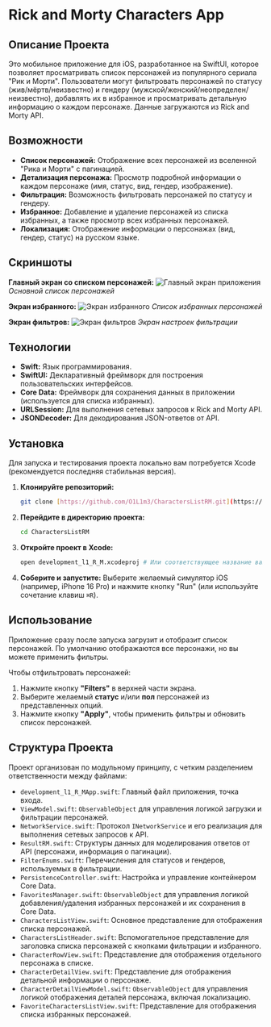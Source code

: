 # Rick and Morty Characters App

## Описание Проекта
Это мобильное приложение для iOS, разработанное на SwiftUI, которое позволяет просматривать список персонажей из популярного сериала "Рик и Морти". Пользователи могут фильтровать персонажей по статусу (жив/мёртв/неизвестно) и гендеру (мужской/женский/неопределен/неизвестно), добавлять их в избранное и просматривать детальную информацию о каждом персонаже. Данные загружаются из Rick and Morty API.

## Возможности
* **Список персонажей:** Отображение всех персонажей из вселенной "Рика и Морти" с пагинацией.
* **Детализация персонажа:** Просмотр подробной информации о каждом персонаже (имя, статус, вид, гендер, изображение).
* **Фильтрация:** Возможность фильтровать персонажей по статусу и гендеру.
* **Избранное:** Добавление и удаление персонажей из списка избранных, а также просмотр всех избранных персонажей.
* **Локализация:** Отображение информации о персонажах (вид, гендер, статус) на русском языке.

## Скриншоты

**Главный экран со списком персонажей:**
![Главный экран приложения](Simulator%20Screenshot%20-%20iPhone%2016%20Pro%20-%202025-07-13%20at%2004.01.19.png)
*Основной список персонажей*

**Экран избранного:**
![Экран избранного](Simulator%20Screenshot%20-%20iPhone%2016%20Pro%20-%202025-07-13%20at%2004.01.26.png)
*Список избранных персонажей*

**Экран фильтров:**
![Экран фильтров](Simulator%20Screenshot%20-%20iPhone%2016%20Pro%20-%202025-07-13%20at%2004.01.36.png)
*Экран настроек фильтрации*

## Технологии
* **Swift:** Язык программирования.
* **SwiftUI:** Декларативный фреймворк для построения пользовательских интерфейсов.
* **Core Data:** Фреймворк для сохранения данных в приложении (используется для списка избранных).
* **URLSession:** Для выполнения сетевых запросов к Rick and Morty API.
* **JSONDecoder:** Для декодирования JSON-ответов от API.

## Установка

Для запуска и тестирования проекта локально вам потребуется Xcode (рекомендуется последняя стабильная версия).

1.  **Клонируйте репозиторий:**
    ```bash
    git clone [https://github.com/O1L1m3/CharactersListRM.git](https://github.com/O1L1m3/CharactersListRM.git)
    ```
2.  **Перейдите в директорию проекта:**
    ```bash
    cd CharactersListRM
    ```
3.  **Откройте проект в Xcode:**
    ```bash
    open development_l1_R_M.xcodeproj # Или соответствующее название вашего .xcodeproj файла
    ```
4.  **Соберите и запустите:** Выберите желаемый симулятор iOS (например, iPhone 16 Pro) и нажмите кнопку "Run" (или используйте сочетание клавиш `⌘R`).

## Использование

Приложение сразу после запуска загрузит и отобразит список персонажей. По умолчанию отображаются все персонажи, но вы можете применить фильтры.

Чтобы отфильтровать персонажей:
1.  Нажмите кнопку **"Filters"** в верхней части экрана.
2.  Выберите желаемый **статус** и/или **пол** персонажей из представленных опций.
3.  Нажмите кнопку **"Apply"**, чтобы применить фильтры и обновить список персонажей.

## Структура Проекта

Проект организован по модульному принципу, с четким разделением ответственности между файлами:

* `development_l1_R_MApp.swift`: Главный файл приложения, точка входа.
* `ViewModel.swift`: `ObservableObject` для управления логикой загрузки и фильтрации персонажей.
* `NetworkService.swift`: Протокол `INetworkService` и его реализация для выполнения сетевых запросов к API.
* `ResultRM.swift`: Структуры данных для моделирования ответов от API (персонажи, информация о пагинации).
* `FilterEnums.swift`: Перечисления для статусов и гендеров, используемых в фильтрации.
* `PersistenceController.swift`: Настройка и управление контейнером Core Data.
* `FavoritesManager.swift`: `ObservableObject` для управления логикой добавления/удаления избранных персонажей и их сохранения в Core Data.
* `CharactersListView.swift`: Основное представление для отображения списка персонажей.
* `CharactersListHeader.swift`: Вспомогательное представление для заголовка списка персонажей с кнопками фильтрации и избранного.
* `CharacterRowView.swift`: Представление для отображения отдельного персонажа в списке.
* `CharacterDetailView.swift`: Представление для отображения детальной информации о персонаже.
* `CharacterDetailViewModel.swift`: `ObservableObject` для управления логикой отображения деталей персонажа, включая локализацию.
* `FavoriteCharactersListView.swift`: Представление для отображения списка избранных персонажей.
